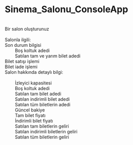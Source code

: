 # Sinema_Salonu_ConsoleApp

 <br />Bir salon oluşturunuz
 <br />
 <br />Salonla ilgili:
 <br />Son durum bilgisi
 <br /> &emsp;&emsp;   Boş koltuk adedi
 <br /> &emsp;&emsp;   Satılan tam ve yarım bilet adedi
 <br />Bilet satışı işlemi
 <br />Bilet iade işlemi
 <br />Salon hakkında detaylı bilgi:
 <br />
 <br /> &emsp;&emsp;    İzleyici kapasitesi
 <br /> &emsp;&emsp;    Boş koltuk adedi
 <br /> &emsp;&emsp;    Satılan tam bilet adedi
 <br /> &emsp;&emsp;    Satılan indirimli bilet adedi
 <br /> &emsp;&emsp;    Satılan tüm biletlerin adedi
 <br /> &emsp;&emsp;    Güncel bakiye
 <br /> &emsp;&emsp;    Tam bilet fiyatı
 <br /> &emsp;&emsp;    İndirimli bilet fiyatı
 <br /> &emsp;&emsp;    Satılan tam biletlerin geliri
 <br /> &emsp;&emsp;    Satılan indirimli biletlerin geliri
 <br /> &emsp;&emsp;    Satılan tüm biletlerin geliri
